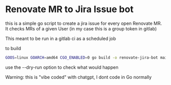 # Renovate MR to Jira Issue bot

this is a simple go script to create a jira issue for every open Renovate MR. 
It checks MRs of a given User (in my case this is a group token in gitlab)

This meant to be run in a gitlab ci as a scheduled job

to build

```bash
GOOS=linux GOARCH=amd64 CGO_ENABLED=0 go build -o renovate-jira-bot main.go
```
use the --dry-run option to check what would happen

Warning: this is "vibe coded" with chatgpt, I dont code in Go normally

